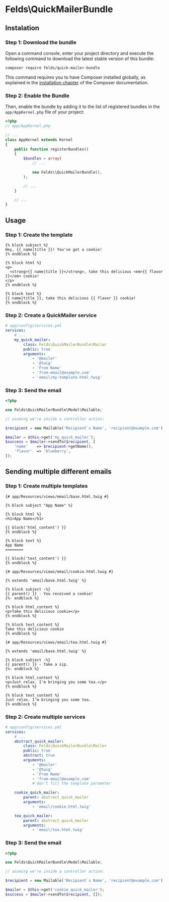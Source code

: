 Felds\\QuickMailerBundle
========================


## Instalation

### Step 1: Download the bundle

Open a command console, enter your project directory and execute the
following command to download the latest stable version of this bundle:

```console
composer require felds/quick-mailer-bundle
```
This command requires you to have Composer installed globally, as explained
in the [installation chapter](https://getcomposer.org/doc/00-intro.md)
of the Composer documentation.

### Step 2: Enable the Bundle

Then, enable the bundle by adding it to the list of registered bundles
in the `app/AppKernel.php` file of your project:

```php
<?php
// app/AppKernel.php

// ...
class AppKernel extends Kernel
{
    public function registerBundles()
    {
        $bundles = array(
            // ...

            new Felds\\QuickMailerBundle(),
        );

        // ...
    }

    // ...
}
```


## Usage

### Step 1: Create the template

```twig
{% block subject %}
Hey, {{ name|title }}! You've got a cookie!
{% endblock %}

{% block html %}
<p>
  <strong>{{ name|title }}</strong>, take this delicious <em>{{ flavor }}</em> cookie!
</p>
{% endblock %}

{% block text %}
{{ name|title }}, take this delicious {{ flavor }} cookie!
{% endblock %}
```

### Step 2: Create a QuickMailer service

```yaml
# app/config/services.yml
services:
    # ...
    my_quick_mailer:
        class: Felds\QuickMailerBundle\Mailer
        public: true
        arguments:
            - '@mailer'
            - '@twig'
            - 'From Name'
            - 'from-email@example.com'
            - 'email/my-template.html.twig'
```

### Step 3: Send the email

```php
<?php

use Felds\QuickMailerBundle\Model\Mailable;

// asuming we're inside a controller action:

$recipient = new Mailable('Recipient`s Name', 'recipient@example.com');

$mailer = $this->get('my_quick_mailer');
$success = $mailer->sendTo($recipient, [
    'name'    => $recipient->getName(),
    'flavor'  => 'blueberry',
]);
```


## Sending multiple different emails


### Step 1: Create multiple templates

```twig
{# app/Resources/views/email/base.html.twig #}

{% block subject "App Name" %}

{% block html %}
<h1>App Name</h1>

{{ block('html_content') }}
{% endblock %}

{% block text %}
App Name
========

{{ block('text_content') }}
{% endblock %}
```

```twig
{# app/Resources/views/email/cookie.html.twig #}

{% extends 'email/base.html.twig' %}

{% block subject -%}
{{ parent() }} - You received a cookie!
{%- endblock %}

{% block html_content %}
<p>Take this delicious cookie</p>
{% endblock %}

{% block text_content %}
Take this delicious cookie
{% endblock %}
```

```twig
{# app/Resources/views/email/tea.html.twig #}

{% extends 'email/base.html.twig' %}

{% block subject -%}
{{ parent() }} - Take a sip.
{%- endblock %}

{% block html_content %}
<p>Just relax. I'm bringing you some tea.</p>
{% endblock %}

{% block text_content %}
Just relax. I'm bringing you some tea.
{% endblock %}
```


### Step 2: Create multiple services

```yaml
# app/config/services.yml
services:
    # ...
    abstract_quick_mailer:
        class: Felds\QuickMailerBundle\Mailer
        public: true
        abstract: true
        arguments:
            - '@mailer'
            - '@twig'
            - 'From Name'
            - 'from-email@example.com'
            # don't fill the template parameter

    cookie_quick_mailer:
        parent: abstract_quick_mailer
        arguments:
            - 'email/cookie.html.twig'

    tea_quick_mailer:
        parent: abstract_quick_mailer
        arguments:
            - 'email/tea.html.twig'
```

### Step 3: Send the email

```php
<?php

use Felds\QuickMailerBundle\Model\Mailable;

// asuming we're inside a controller action:

$recipient = new Mailable('Recipient`s Name', 'recipient@example.com');

$mailer = $this->get('cookie_quick_mailer');
$success = $mailer->sendTo($recipient, []);
```
